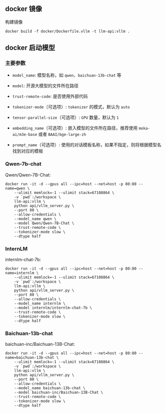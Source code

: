 ## docker 镜像

构建镜像

```shell
docker build -f docker/Dockerfile.vllm -t llm-api:vllm .
```

## docker 启动模型

### 主要参数

+ `model_name`: 模型名称，如 `qwen`、`baichuan-13b-chat` 等


+ `model`: 开源大模型的文件所在路径


+ `trust-remote-code`: 是否使用外部代码


+ `tokenizer-mode`（可选项）: `tokenizer` 的模式，默认为 `auto`


+ `tensor-parallel-size`（可选项）: `GPU` 数量，默认为 `1`


+ `embedding_name`（可选项）: 嵌入模型的文件所在路径，推荐使用 `moka-ai/m3e-base` 或者 `BAAI/bge-large-zh`


+ `prompt_name`（可选项）: 使用的对话模板名称，如果不指定，则将根据模型名找到对应的模板



### Qwen-7b-chat

Qwen/Qwen-7B-Chat:

```shell
docker run -it -d --gpus all --ipc=host --net=host -p 80:80 --name=qwen \
    --ulimit memlock=-1 --ulimit stack=67108864 \
    -v `pwd`:/workspace \
    llm-api:vllm \
    python api/vllm_server.py \
    --port 80 \
    --allow-credentials \
    --model_name qwen \
    --model Qwen/Qwen-7B-Chat \
    --trust-remote-code \
    --tokenizer-mode slow \
    --dtype half
```

### InternLM

internlm-chat-7b:

```shell
docker run -it -d --gpus all --ipc=host --net=host -p 80:80 --name=internlm \
    --ulimit memlock=-1 --ulimit stack=67108864 \
    -v `pwd`:/workspace \
    llm-api:vllm \
    python api/vllm_server.py \
    --port 80 \
    --allow-credentials \
    --model_name internlm \
    --model internlm/internlm-chat-7b \
    --trust-remote-code \
    --tokenizer-mode slow \
    --dtype half
```

### Baichuan-13b-chat

baichuan-inc/Baichuan-13B-Chat:

```shell
docker run -it -d --gpus all --ipc=host --net=host -p 80:80 --name=baichuan-13b-chat \
    --ulimit memlock=-1 --ulimit stack=67108864 \
    -v `pwd`:/workspace \
    llm-api:vllm \
    python api/vllm_server.py \
    --port 80 \
    --allow-credentials \
    --model_name baichuan-13b-chat \
    --model baichuan-inc/Baichuan-13B-Chat \
    --trust-remote-code \
    --tokenizer-mode slow \
    --dtype half
```
